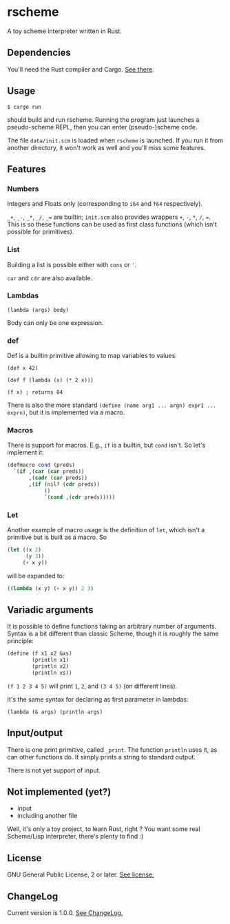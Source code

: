 # rscheme

A toy scheme interpreter written in Rust.

Dependencies
------------
You'll need the Rust compiler and
Cargo. [See there](http://www.rust-lang.org/install.html).

Usage
-----
`$ cargo run`

should build and run rscheme. Running the program just launches a
pseudo-scheme REPL, then you can enter (pseudo-)scheme code.

The file `data/init.scm` is loaded when `rscheme` is launched. If you
run it from another directory, it won't work as well and you'll miss
some features.

Features
--------

### Numbers ###

Integers and Floats only (corresponding to `i64` and `f64`
respectively). 

`_+`, `_-`, `_*`, `_/`, `_=` are builtin; `init.scm` also provides
wrappers `+`, `-`, `*`, `/`, `=`. This is so these functions can be
used as first class functions (which isn't possible for primitives).

### List ###

Building a list is possible either with  `cons` or `'`.

`car` and `cdr` are also available.

### Lambdas ###

`(lambda (args) body)`

Body can only be one expression.

### def ###

Def is a builtin primitive allowing to map variables to values: 

`(def x 42)`

`(def f (lambda (x) (* 2 x)))`

`(f x) ; returns 84`

There is also the more standard `(define (name arg1 ... argn) expr1
... exprn)`, but it is implemented via a macro.

### Macros ###

There is support for macros. E.g., `if` is a builtin, but `cond`
isn't. So let's implement it:

```scheme
(defmacro cond (preds)
  `(if ,(car (car preds))
       ,(cadr (car preds))
       ,(if (nil? (cdr preds))
            ()
            `(cond ,(cdr preds)))))
```

### Let ###

Another example of macro usage is the definition of `let`, which isn't a
primitive but is built as a macro. So

```scheme
(let ((x 2)
      (y 3))
     (+ x y))
```

will be expanded to:

```scheme
((lambda (x y) (+ x y)) 2 3)
```

Variadic arguments
-------------------
It is possible to define functions taking an arbitrary number of
arguments. Syntax is a bit different than classic Scheme, though it is
roughly the same principle:

```scheme
(define (f x1 x2 &xs)
        (println x1)
        (println x2)
        (println xs))
```

`(f 1 2 3 4 5)` will print `1`, `2`, and `(3 4 5)` (on different
lines).

It's the same syntax for declaring as first parameter in lambdas:

`(lambda (& args) (println args)`

Input/output
------------
There is one print primitive, called `_print`. The function `println`
uses it, as can other functions do. It simply prints a string to
standard output.

There is not yet support of input.


Not implemented (yet?)
----------------------

* input
* including another file

Well, it's only a toy project, to learn Rust, right ? You want some
real Scheme/Lisp interpreter, there's plenty to find :)

License
--------
GNU General Public License, 2 or later. [See license.](LICENSE)

ChangeLog
---------
Current version is 1.0.0. [See ChangeLog.](ChangeLog.md)
